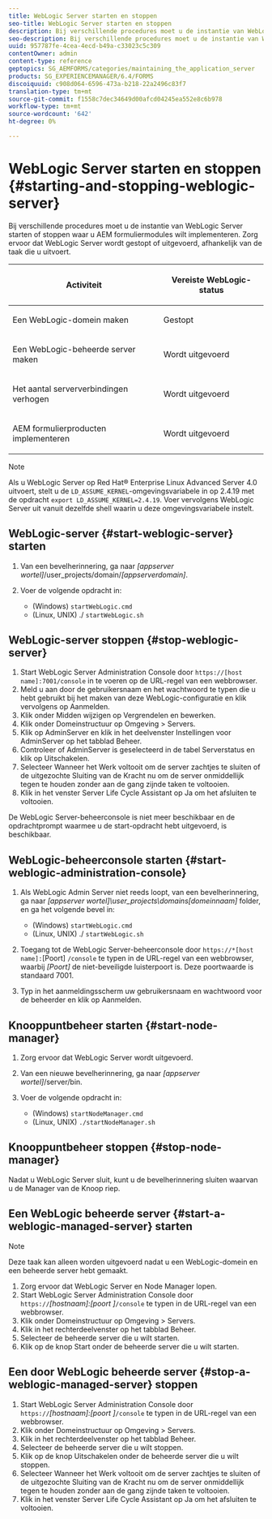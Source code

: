 ```yaml
---
title: WebLogic Server starten en stoppen
seo-title: WebLogic Server starten en stoppen
description: Bij verschillende procedures moet u de instantie van WebLogic Server starten of stoppen waar u AEM formuliermodules wilt implementeren. In dit document wordt beschreven hoe u de WebLogic-server start en stopt.
seo-description: Bij verschillende procedures moet u de instantie van WebLogic Server starten of stoppen waar u AEM formuliermodules wilt implementeren. In dit document wordt beschreven hoe u de WebLogic-server start en stopt.
uuid: 957787fe-4cea-4ecd-b49a-c33023c5c309
contentOwner: admin
content-type: reference
geptopics: SG_AEMFORMS/categories/maintaining_the_application_server
products: SG_EXPERIENCEMANAGER/6.4/FORMS
discoiquuid: c908d064-6596-473a-b218-22a2496c83f7
translation-type: tm+mt
source-git-commit: f1558c7dec34649d00afcd04245ea552e8c6b978
workflow-type: tm+mt
source-wordcount: '642'
ht-degree: 0%

---
```



# WebLogic Server starten en stoppen {#starting-and-stopping-weblogic-server}

Bij verschillende procedures moet u de instantie van WebLogic Server starten of stoppen waar u AEM formuliermodules wilt implementeren. Zorg ervoor dat WebLogic Server wordt gestopt of uitgevoerd, afhankelijk van de taak die u uitvoert.

<table> 
 <thead> 
  <tr> 
   <th><p>Activiteit</p></th> 
   <th><p>Vereiste WebLogic-status</p></th> 
  </tr> 
 </thead> 
 <tbody>
  <tr> 
   <td><p>Een WebLogic-domein maken</p></td> 
   <td><p>Gestopt</p></td> 
  </tr> 
  <tr> 
   <td><p>Een WebLogic-beheerde server maken</p></td> 
   <td><p>Wordt uitgevoerd</p></td> 
  </tr> 
  <tr> 
   <td><p>Het aantal serververbindingen verhogen</p></td> 
   <td><p>Wordt uitgevoerd</p></td> 
  </tr> 
  <tr> 
   <td><p>AEM formulierproducten implementeren</p></td> 
   <td><p>Wordt uitgevoerd</p></td> 
  </tr> 
 </tbody> 
</table>

>[!NOTE]
>
>Als u WebLogic Server op Red Hat® Enterprise Linux Advanced Server 4.0 uitvoert, stelt u de `LD_ASSUME_KERNEL`-omgevingsvariabele in op 2.4.19 met de opdracht `export LD_ASSUME_KERNEL=2.4.19`. Voer vervolgens WebLogic Server uit vanuit dezelfde shell waarin u deze omgevingsvariabele instelt.

## WebLogic-server {#start-weblogic-server} starten

1. Van een bevelherinnering, ga naar *[appserver wortel]*/user_projects/domain/*[appserverdomain]*.
1. Voer de volgende opdracht in:

   * (Windows) `startWebLogic.cmd`
   * (Linux, UNIX) ./ `startWebLogic.sh`

## WebLogic-server stoppen {#stop-weblogic-server}

1. Start WebLogic Server Administration Console door `https://[host name]:7001/console` in te voeren op de URL-regel van een webbrowser.
1. Meld u aan door de gebruikersnaam en het wachtwoord te typen die u hebt gebruikt bij het maken van deze WebLogic-configuratie en klik vervolgens op Aanmelden.
1. Klik onder Midden wijzigen op Vergrendelen en bewerken.
1. Klik onder Domeinstructuur op Omgeving > Servers.
1. Klik op AdminServer en klik in het deelvenster Instellingen voor AdminServer op het tabblad Beheer.
1. Controleer of AdminServer is geselecteerd in de tabel Serverstatus en klik op Uitschakelen.
1. Selecteer Wanneer het Werk voltooit om de server zachtjes te sluiten of de uitgezochte Sluiting van de Kracht nu om de server onmiddellijk tegen te houden zonder aan de gang zijnde taken te voltooien.
1. Klik in het venster Server Life Cycle Assistant op Ja om het afsluiten te voltooien.

De WebLogic Server-beheerconsole is niet meer beschikbaar en de opdrachtprompt waarmee u de start-opdracht hebt uitgevoerd, is beschikbaar.

## WebLogic-beheerconsole starten {#start-weblogic-administration-console}

1. Als WebLogic Admin Server niet reeds loopt, van een bevelherinnering, ga naar *[appserver wortel]\user_projects\domains\[domeinnaam]* folder, en ga het volgende bevel in:

   * (Windows) `startWebLogic.cmd`
   * (Linux, UNIX) ./ `startWebLogic.sh`

1. Toegang tot de WebLogic Server-beheerconsole door `https://*[host name]:`[Poort] `/console` te typen in de URL-regel van een webbrowser, waarbij *[Poort]* de niet-beveiligde luisterpoort is. Deze poortwaarde is standaard 7001.
1. Typ in het aanmeldingsscherm uw gebruikersnaam en wachtwoord voor de beheerder en klik op Aanmelden.

## Knooppuntbeheer starten {#start-node-manager}

1. Zorg ervoor dat WebLogic Server wordt uitgevoerd.
1. Van een nieuwe bevelherinnering, ga naar *[appserver wortel]*/server/bin.
1. Voer de volgende opdracht in:

   * (Windows) `startNodeManager.cmd`
   * (Linux, UNIX) `./startNodeManager.sh`

## Knooppuntbeheer stoppen {#stop-node-manager}

Nadat u WebLogic Server sluit, kunt u de bevelherinnering sluiten waarvan u de Manager van de Knoop riep.

## Een WebLogic beheerde server {#start-a-weblogic-managed-server} starten

>[!NOTE]
>
>Deze taak kan alleen worden uitgevoerd nadat u een WebLogic-domein en een beheerde server hebt gemaakt.

1. Zorg ervoor dat WebLogic Server en Node Manager lopen.
1. Start WebLogic Server Administration Console door `https://`*[hostnaam]:[poort ]*`/console` te typen in de URL-regel van een webbrowser.
1. Klik onder Domeinstructuur op Omgeving > Servers.
1. Klik in het rechterdeelvenster op het tabblad Beheer.
1. Selecteer de beheerde server die u wilt starten.
1. Klik op de knop Start onder de beheerde server die u wilt starten.

## Een door WebLogic beheerde server {#stop-a-weblogic-managed-server} stoppen

1. Start WebLogic Server Administration Console door `https://`*[hostnaam]:[poort ]*`/console` te typen in de URL-regel van een webbrowser.
1. Klik onder Domeinstructuur op Omgeving > Servers.
1. Klik in het rechterdeelvenster op het tabblad Beheer.
1. Selecteer de beheerde server die u wilt stoppen.
1. Klik op de knop Uitschakelen onder de beheerde server die u wilt stoppen.
1. Selecteer Wanneer het Werk voltooit om de server zachtjes te sluiten of de uitgezochte Sluiting van de Kracht nu om de server onmiddellijk tegen te houden zonder aan de gang zijnde taken te voltooien.
1. Klik in het venster Server Life Cycle Assistant op Ja om het afsluiten te voltooien.

